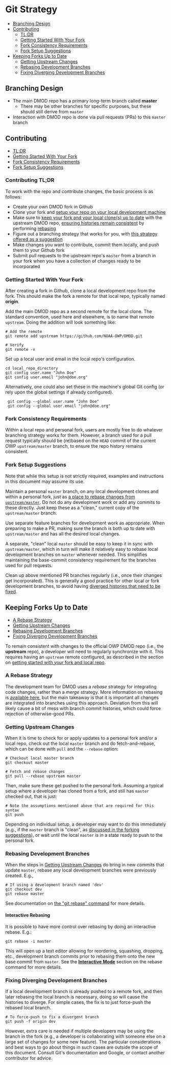 # Git Strategy

- [Branching Design](#branching-design)
- [Contributing](#contributing)
    - [TL;DR](#contributing-tldr)
    - [Getting Started With Your Fork](#getting-started-with-your-fork)
    - [Fork Consistency Requirements](#fork-consistency-requirements)
    - [Fork Setup Suggestions](#fork-setup-suggestions)
- [Keeping Forks Up to Date](#keeping-forks-up-to-date)
    - [Getting Upstream Changes](#getting-upstream-changes)
    - [Rebasing Development Branches](#rebasing-development-branches)
    - [Fixing Diverging Development Branches](#fixing-diverging-development-branches)

## Branching Design

- The main DMOD repo has a primary long-term branch called **master**
    - There may be other branches for specific purposes, but these should still derive from `master`
- Interaction with DMOD repo is done via pull requests (PRs) to this `master` branch

## Contributing

- [TL;DR](#contributing-tldr)
- [Getting Started With Your Fork](#getting-started-with-your-fork)
- [Fork Consistency Requirements](#fork-consistency-requirements)
- [Fork Setup Suggestions](#fork-setup-suggestions)

### Contributing TL;DR

To work with the repo and contribute changes, the basic process is as follows:

- Create your own DMOD fork in Github
- Clone your fork and [setup your repo on your local development machine](#getting-started-with-your-fork)
- Make sure to [keep your fork and your local clone(s) up to date](#keeping-forks-up-to-date) with the upstream DMOD repo, [ensuring histories remain consistent](#fork-consistency-requirements) by performing [rebasing](#rebasing-development-branches)
- Figure out a branching strategy that works for you, with [this strategy offered as a suggestion](#fork-setup-suggestions)
- Make changes you want to contribute, commit them locally, and push them to your Github fork
- Submit pull requests to the upstream repo's `master` from a branch in your fork when you have a collection of changes ready to be incorporated

### Getting Started With Your Fork

After creating a fork in Github, clone a local development repo from the fork.  This should make the fork a remote for that local repo, typically named **origin**.  

Add the main DMOD repo as a second remote for the local clone. The standard convention, used here and elsewhere, is to name that remote `upstream`.  Doing the addition will look something like:

    # Add the remote 
    git remote add upstream https://github.com/NOAA-OWP/DMOD.git
        
    # Verify
    git remote -v

Set up a local user and email in the local repo's configuration.  
    
    cd local_repo_directory
    git config user.name "John Doe"
    git config user.email "john@doe.org"
    
Alternatively, one could also set these in the machine's global Git config (or rely upon the global settings if already configured).

     git config --global user.name "John Doe"
     git config --global user.email "john@doe.org"
     
### Fork Consistency Requirements

Within a local repo and personal fork, users are mostly free to do whatever branching strategy works for them.  However, a branch used for a pull request typically should be (re)based on the `HEAD` commit of the current OWP `upstream/master` branch, to ensure the repo history remains consistent.

### Fork Setup Suggestions

Note that while this setup is not strictly required, examples and instructions in this document may assume its use.
    
Maintain a personal `master` branch, on any local development clones and within a personal fork, just as [a place to rebase changes from `upstream/master`](#getting-upstream-changes).  Do not do any development work or add any commits to these directly.  Just keep these as a "clean," current copy of the `upstream/master` branch.  

Use separate feature branches for development work as appropriate.  When preparing to make a PR, making sure the branch is both up to date with `upstream/master` and has all the desired local changes.

A separate, "clean" local `master` should be easy to keep it in sync with `upstream/master`, which in turn will make it relatively easy to rebase local development branches on `master` whenever needed.  This simplifies maintaining the base-commit consistency requirement for the branches used for pull requests.

Clean up above mentioned PR branches regularly (i.e., once their changes get incorporated).  This is generally a good practice for other local or fork development branches, to avoid having [diverged histories that need to be fixed](#fixing-diverging-development-branches).

## Keeping Forks Up to Date

- [A Rebase Strategy](#a-rebase-strategy)
- [Getting Upstream Changes](#getting-upstream-changes)
- [Rebasing Development Branches](#rebasing-development-branches)
- [Fixing Diverging Development Branches](#fixing-diverging-development-branches)


To remain consistent with changes to the official OWP DMOD repo (i.e., the **upstream** repo), a developer will need to regularly synchronize with it.  This requires having an `upstream` remote configured, as described in the section on [getting started with your fork and local repo](#getting-started-with-your-fork).  

### A Rebase Strategy

The development team for DMOD uses a *rebase* strategy for integrating code changes, rather than a *merge* strategy.  More information on rebasing is [available here](https://git-scm.com/book/en/v2/Git-Branching-Rebasing), but the main takeaway is that it is important all changes are integrated into branches using this approach.  Deviation from this will likely cause a bit of mess with branch commit histories, which could force rejection of otherwise-good PRs.


### Getting Upstream Changes

When it is time to check for or apply updates to a personal fork and/or a local repo, check out the local `master` branch and do fetch-and-rebase, which can be done with `pull` and the `--rebase` option:

    # Checkout local master branch 
    git checkout master
    
    # Fetch and rebase changes
    git pull --rebase upstream master
    
Then, make sure these get pushed to the personal fork. Assuming a typical setup where a developer has cloned from a fork, and still has `master` checked out, that is just:

    # Note the assumptions mentioned above that are required for this syntax
    git push

Depending on individual setup, a developer may want to do this immediately (e.g., if the `master` branch is "clean", as [discussed in the forking suggestions](#fork-setup-suggestions)), or wait until the local `master` is in a state ready to push to the personal fork. 

### Rebasing Development Branches    
    
When the steps in [Getting Upstream Changes](#getting-upstream-changes) do bring in new commits that update `master`, rebase any local development branches were previously created. E.g., 

    # If using a development branch named 'dev'
    git checkout dev
    git rebase master

See documentation on [the "git rebase" command](https://git-scm.com/docs/git-rebase) for more details.
    
#### Interactive Rebasing

It is possible to have more control over rebasing by doing an interactive rebase.  E.g.:

    git rebase -i master

This will open up a text editor allowing for reordering, squashing, dropping, etc., development branch commits prior to rebasing them onto the new base commit from `master`.  See the [**Interactive Mode**](https://git-scm.com/docs/git-rebase#_interactive_mode) section on the rebase command  for more details.
    
### Fixing Diverging Development Branches

If a local development branch is already pushed to a remote fork, and then later rebasing the local branch is necessary, doing so will cause the histories to diverge.  For simple cases, the fix is to just force-push the rebased local branch.

    # To force-push to fix a divergent branch
    git push -f origin dev
    
However, extra care is needed if multiple developers may be using the branch in the fork (e.g., a developer is collaborating with someone else on a large set of changes for some new feature).  The particular considerations and best ways to go about things in such cases are outside the scope of this document.  Consult Git's documentation and Google, or contact another contributor for advice.

     